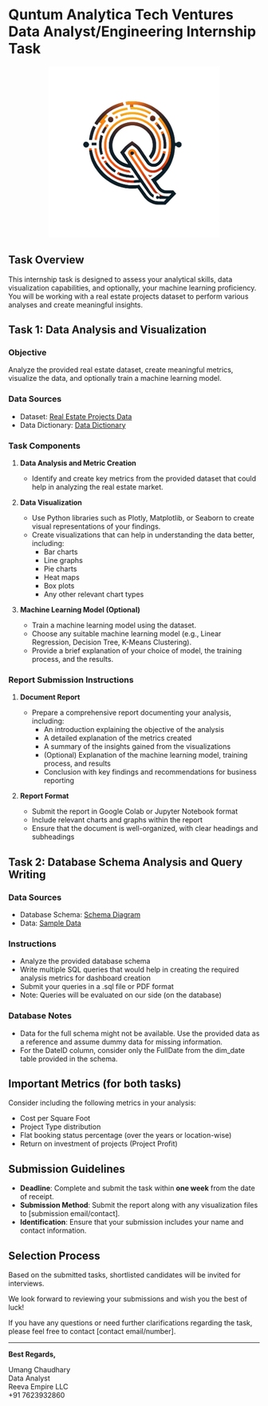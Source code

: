 # Quntum Analytica Tech Ventures Data Analyst/Engineering Internship Task

<p align="center">
  <img src="media/qa.png" alt="Quantum Analytica Tech Ventures Logo">
</p>

## Task Overview

This internship task is designed to assess your analytical skills, data visualization capabilities, and optionally, your machine learning proficiency. You will be working with a real estate projects dataset to perform various analyses and create meaningful insights.

## Task 1: Data Analysis and Visualization

### Objective

Analyze the provided real estate dataset, create meaningful metrics, visualize the data, and optionally train a machine learning model.

### Data Sources

- Dataset: [Real Estate Projects Data](data/Task-1.xlsx)
- Data Dictionary: [Data Dictionary](data/Data%20Dictionary.pdf)

### Task Components

1. **Data Analysis and Metric Creation**
   - Identify and create key metrics from the provided dataset that could help in analyzing the real estate market.

2. **Data Visualization**
   - Use Python libraries such as Plotly, Matplotlib, or Seaborn to create visual representations of your findings.
   - Create visualizations that can help in understanding the data better, including:
     - Bar charts
     - Line graphs
     - Pie charts
     - Heat maps
     - Box plots
     - Any other relevant chart types

3. **Machine Learning Model (Optional)**
   - Train a machine learning model using the dataset.
   - Choose any suitable machine learning model (e.g., Linear Regression, Decision Tree, K-Means Clustering).
   - Provide a brief explanation of your choice of model, the training process, and the results.

### Report Submission Instructions

1. **Document Report**
   - Prepare a comprehensive report documenting your analysis, including:
     - An introduction explaining the objective of the analysis
     - A detailed explanation of the metrics created
     - A summary of the insights gained from the visualizations
     - (Optional) Explanation of the machine learning model, training process, and results
     - Conclusion with key findings and recommendations for business reporting

2. **Report Format**
   - Submit the report in Google Colab or Jupyter Notebook format
   - Include relevant charts and graphs within the report
   - Ensure that the document is well-organized, with clear headings and subheadings

## Task 2: Database Schema Analysis and Query Writing

### Data Sources

- Database Schema: [Schema Diagram](media/schema.png)
- Data: [Sample Data](data/Task-2.xlsx)

### Instructions

- Analyze the provided database schema
- Write multiple SQL queries that would help in creating the required analysis metrics for dashboard creation
- Submit your queries in a .sql file or PDF format
- Note: Queries will be evaluated on our side (on the database)

### Database Notes

- Data for the full schema might not be available. Use the provided data as a reference and assume dummy data for missing information.
- For the DateID column, consider only the FullDate from the dim_date table provided in the schema.

## Important Metrics (for both tasks)

Consider including the following metrics in your analysis:

- Cost per Square Foot
- Project Type distribution
- Flat booking status percentage (over the years or location-wise)
- Return on investment of projects (Project Profit)

## Submission Guidelines

- **Deadline**: Complete and submit the task within **one week** from the date of receipt.
- **Submission Method**: Submit the report along with any visualization files to [submission email/contact].
- **Identification**: Ensure that your submission includes your name and contact information.

## Selection Process

Based on the submitted tasks, shortlisted candidates will be invited for interviews.

We look forward to reviewing your submissions and wish you the best of luck!

If you have any questions or need further clarifications regarding the task, please feel free to contact [contact email/number].

---

**Best Regards,**

Umang Chaudhary  
Data Analyst  
Reeva Empire LLC  
+91 7623932860
